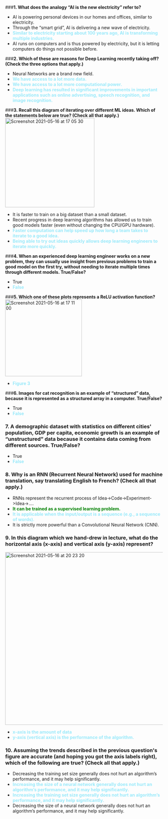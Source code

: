 ###**1. What does the analogy “AI is the new electricity” refer to?**
- AI is powering personal devices in our homes and offices, similar to electricity.
- Through the “smart grid”, AI is delivering a new wave of electricity.
- <span style="color:#99e9fa"><b>Similar to electricity starting about 100 years ago, AI is transforming multiple industries.</span></b>
- AI runs on computers and is thus powered by electricity, but it is letting computers do things not possible before.

###**2. Which of these are reasons for Deep Learning recently taking off? (Check the three options that apply.)**
- Neural Networks are a brand new field. 
- <span style="color:#99e9fa"><b> We have access to a lot more data. </span></b>
- <span style="color:#99e9fa"><b> We have access to a lot more computational power. </span></b> 
- <span style="color:#99e9fa"><b> Deep learning has resulted in significant improvements in important applications such as online advertising, speech recognition, and image recognition. </span></b>

###**3. Recall this diagram of iterating over different ML ideas. Which of the statements below are true? (Check all that apply.)**
<img width="285" alt="Screenshot 2021-05-16 at 17 05 30" src="https://user-images.githubusercontent.com/38349049/118402213-3ad83000-b669-11eb-8487-6430630497d6.png"><br>
- It is faster to train on a big dataset than a small dataset. 
- Recent progress in deep learning algorithms has allowed us to train good models faster (even without changing the CPU/GPU hardware). 
- <span style="color:#99e9fa"><b> Faster computation can help speed up how long a team takes to iterate to a good idea. </b></span>
- <span style="color:#99e9fa"><b> Being able to try out ideas quickly allows deep learning engineers to iterate more quickly. </b></span>

###**4. When an experienced deep learning engineer works on a new problem, they can usually use insight from previous problems to train a good model on the first try, without needing to iterate multiple times through different models. True/False?**
- True
- <span style="color:#99e9fa"><b> False </span></b> 

###**5. Which one of these plots represents a ReLU activation function?** <br>
<img width="245" alt="Screenshot 2021-05-16 at 17 11 00" src="https://user-images.githubusercontent.com/38349049/118402320-b508b480-b669-11eb-879e-952cb783b961.png"><br>
- <span style="color:#99e9fa"><b> Figure 3 </span></b> 

###**6. Images for cat recognition is an example of “structured” data, because it is represented as a structured array in a computer. True/False?**
- True
- <span style="color:#99e9fa"><b> False </span></b> 

### 7. A demographic dataset with statistics on different cities' population, GDP per capita, economic growth is an example of “unstructured” data because it contains data coming from different sources. True/False?
- True
- <span style="color:#99e9fa"><b> False </span></b> 

### 8. Why is an RNN (Recurrent Neural Network) used for machine translation, say translating English to French? (Check all that apply.)
- RNNs represent the recurrent process of Idea->Code->Experiment->Idea->....
- <span style="color:green"><b>It can be trained as a supervised learning problem.</span></b>
- <span style="color:#99e9fa"><b>It is applicable when the input/output is a sequence (e.g., a sequence of words).</span></b>
- It is strictly more powerful than a Convolutional Neural Network (CNN).

### 9. In this diagram which we hand-drew in lecture, what do the horizontal axis (x-axis) and vertical axis (y-axis) represent? 
<img width="551" alt="Screenshot 2021-05-16 at 20 23 20" src="https://user-images.githubusercontent.com/38349049/118408171-995ed780-b684-11eb-904e-9f4e4f92d3a9.png"><br>
- <span style="color:#99e9fa"><b>x-axis is the amount of data</span></b>
- <span style="color:#99e9fa"><b>y-axis (vertical axis) is the performance of the algorithm.</span></b>

### 10. Assuming the trends described in the previous question's figure are accurate (and hoping you got the axis labels right), which of the following are true? (Check all that apply.)
- Decreasing the training set size generally does not hurt an algorithm’s performance, and it may help significantly.
- <span style="color:#99e9fa"><b>Increasing the size of a neural network generally does not hurt an algorithm’s performance, and it may help significantly.</span></b>
- <span style="color:#99e9fa"><b>Increasing the training set size generally does not hurt an algorithm’s performance, and it may help significantly.</span></b>
- Decreasing the size of a neural network generally does not hurt an algorithm’s performance, and it may help significantly.

